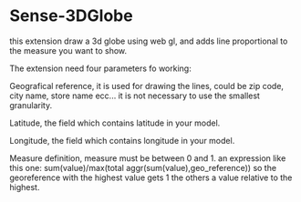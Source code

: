 # Sense-3DGlobe
this extension draw a 3d globe using web gl, and adds line proportional to the measure you want to show.

The extension need four parameters fo working:

Geografical reference, it is used for drawing the lines, could be zip code, city name, store name ecc...
it is not necessary to use the smallest granularity.

Latitude, the field which contains latitude in your model.

Longitude, the field which contains longitude in your model.

Measure definition, measure must be between 0 and 1. an expression like this one:
 sum(value)/max(total aggr(sum(value),geo_reference))
so the georeference with the highest value gets 1 the others a value relative to the highest.
